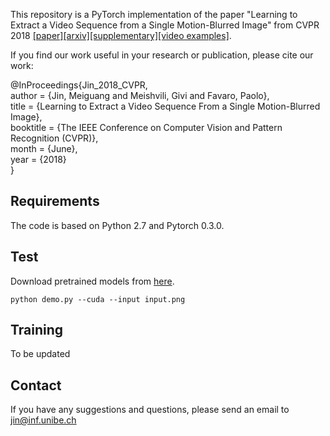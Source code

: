This repository is a PyTorch implementation of the paper "Learning to Extract a Video Sequence from a Single Motion-Blurred Image" from CVPR 2018 [[paper]](http://openaccess.thecvf.com/content_cvpr_2018/papers/Jin_Learning_to_Extract_CVPR_2018_paper.pdf)[[arxiv]](https://arxiv.org/pdf/1804.04065.pdf)[[supplementary]](https://github.com/MeiguangJin/test/blob/master/supplementary.pdf)[[video examples]](https://github.com/MeiguangJin/test/blob/master/video_demo.zip).

If you find our work useful in your research or publication, please cite our work:

@InProceedings{Jin_2018_CVPR,  
author = {Jin, Meiguang and Meishvili, Givi and Favaro, Paolo},  
title = {Learning to Extract a Video Sequence From a Single Motion-Blurred Image},  
booktitle = {The IEEE Conference on Computer Vision and Pattern Recognition (CVPR)},  
month = {June},  
year = {2018}  
}  
## **Requirements**  
The code is based on Python 2.7 and Pytorch 0.3.0.  
## **Test**
Download pretrained models from [here](https://www.dropbox.com/sh/r0n9x6uz1ke8iuy/AADJBQBf9E2UMzG4Gt2Az-Qza?dl=0).  
```
python demo.py --cuda --input input.png
```  
## **Training**  
To be updated  

## **Contact**
If you have any suggestions and questions, please send an email to jin@inf.unibe.ch
